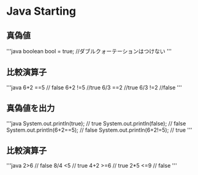 Java Starting
============

真偽値
--------------
'''java
boolean bool = true; //ダブルクォーテーションはつけない
'''

比較演算子
---------------
'''java
6+2 ==5 // false
6+2 !=5 //true
6/3 ==2 //true
6/3 !=2 //false
'''

真偽値を出力
----------
'''java
System.out.println(true);   // true
System.out.println(false);  // false
System.out.println(6+2==5); // false
System.out.println(6+2!=5); // true
'''

比較演算子
---------
'''java
2>6     // false
8/4 <5  // true
4+2 >=6 // true
2*5 <=9 // false
'''
